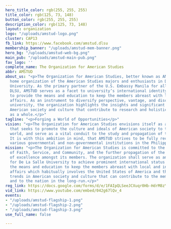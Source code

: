 ```yaml
---
hero_title_color: rgb(255, 255, 255)
title_color: rgb(125, 73, 148)
button_color: rgb(255, 255, 255)
description_color: rgb(125, 73, 148)
layout: organization
logo: "/uploads/amstud-logo.png"
cluster: CAP13
fb_link: https://www.facebook.com/amstud.dlsu
membership_banner: "/uploads/amstud-mem-banner.png"
hero_bg: "/uploads/amstud-web-bg.png"
main_pub: "/uploads/amstud-main-pub.png"
fav_logo: ''
complete_name: The Organization for American Studies
abbr: AMSTUD
about_us: "<p>The Organization for American Studies, better known as AMSTUD, is the
  home organization of the American Studies majors and enthusiasts in De La Salle
  University. As the primary partner of the U.S. Embassy Manila for all events in
  DLSU, AMSTUD serves as a facet to university’s international identity, and strives
  to provide the means and education to keep the members abreast with local and international
  affairs. As an instrument to diversify perspective, vantage, and discussion in the
  university, the organization highlights the insights and significant trends within
  American society and culture that contribute to research and holistic development
  as a whole.</p>"
tagline: "<p>Forging a World of Opportunities</p>"
vision: "<p>The Organization for American Studies envisions itself as an organization
  that seeks to promote the culture and ideals of American society to the globalized
  world, and serve as a vital conduit to the study and propagation of these ideologies.
  It is with this ambition in mind, that AMSTUD strives to be fully recognized by
  various governmental and non-governmental institutions in the Philippines.</p>"
mission: "<p>The Organization for American Studies is committed to the Lasallian values
  of Faith, Service, and Community, and the further propagation of the Lasallian measure
  of excellence amongst its members. The organization shall serve as an instrument
  for De La Salle University to achieve prominent international status and will provide
  the means and education to keep the members abreast with local and international
  affairs which habitually involves the United States of America and the significant
  trends in American society and culture that can contribute to the members' self-development
  and to the nation in the long-run.</p>"
reg_link: https://docs.google.com/forms/d/e/1FAIpQLSeeJCXuqr0Hb-HdrM8zYnPG2t_ZIVpXlKjO4WyZYnfjMnLCiw/viewform?usp=sf_link
vid_link: https://www.youtube.com/embed/042g67lQv_4
events:
- "/uploads/amstud-flagship-1.png"
- "/uploads/amstud-flagship-2.png"
- "/uploads/amstud-flagship-3.png"
use_full_name: false

---
```

